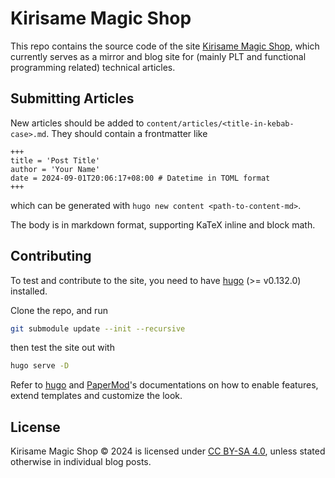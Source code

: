 # Kirisame Magic Shop

This repo contains the source code of the site [Kirisame Magic
Shop](https://kirisamemagicshop.github.io/), which currently serves as a
mirror and blog site for (mainly PLT and functional programming related)
technical articles.

## Submitting Articles

New articles should be added to `content/articles/<title-in-kebab-case>.md`.
They should contain a frontmatter like

```
+++
title = 'Post Title'
author = 'Your Name'
date = 2024-09-01T20:06:17+08:00 # Datetime in TOML format
+++
```

which can be generated with `hugo new content <path-to-content-md>`.

The body is in markdown format, supporting KaTeX inline and block math.

## Contributing

To test and contribute to the site, you need to have [hugo](https://gohugo.io/)
(>= v0.132.0) installed.

Clone the repo, and run

```sh
git submodule update --init --recursive
```

then test the site out with

```sh
hugo serve -D
```

Refer to [hugo](https://gohugo.io/documentation/) and
[PaperMod](https://adityatelange.github.io/hugo-PaperMod/)'s documentations on
how to enable features, extend templates and customize the look.

## License

Kirisame Magic Shop © 2024 is licensed under
[CC BY-SA 4.0](https://creativecommons.org/licenses/by-sa/4.0/), unless stated
otherwise in individual blog posts.
